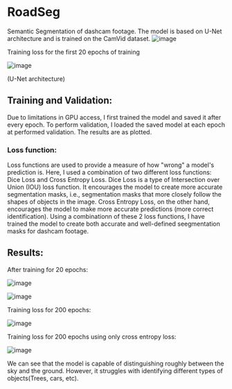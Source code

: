 # RoadSeg
Semantic Segmentation of dashcam footage.
The model is based on U-Net architecture and is trained on the CamVid dataset.
![image](https://github.com/arvind-prabhu259/RoadSeg/assets/94371314/760ecc4d-f0e5-4e13-be82-41ba4e6cc477)

Training loss for the first 20 epochs of training


![image](https://github.com/arvind-prabhu259/RoadSeg/assets/94371314/2423bb05-2fdf-462f-b1e8-8e42693de2da)

(U-Net architecture)
## Training and Validation:

Due to limitations in GPU access, I first trained the model and saved it after every epoch. To perform validation, I loaded the saved model at each epoch at performed validation. The results are as plotted.

### Loss function:

Loss functions are used to provide a measure of how "wrong" a model's prediction is. Here, I used a combination of two different loss functions: Dice Loss and Cross Entropy Loss. Dice Loss is a type of Intersection over Union (IOU) loss function. It encourages the model to create more accurate segmentation masks, i.e., segmentation masks that more closely follow the shapes of objects in the image. Cross Entropy Loss, on the other hand, encourages the model to make more accurate predictions (more correct identification). Using a combinationn of these 2 loss functions, I have trained the model to create both accurate and well-defined seegmentation masks for dashcam footage.

## Results:
After training for 20 epochs:


![image](https://github.com/arvind-prabhu259/RoadSeg/assets/94371314/615af034-6501-4a04-96aa-d2a2b4f8f9ad)

![image](https://github.com/arvind-prabhu259/RoadSeg/assets/94371314/621b9a0d-6af6-42b1-bbce-1ab4d272d7f6)


Training loss for 200 epochs:

![image](https://github.com/arvind-prabhu259/RoadSeg/assets/94371314/d2931852-e67b-4cde-be99-b534026e3f49)

Training loss for 200 epochs using only cross entropy loss:

![image](https://github.com/arvind-prabhu259/RoadSeg/assets/94371314/c3786bcd-35db-41f1-ad86-d73587307f59)


We can see that the model is capable of distinguishing roughly between the sky and the ground. However, it struggles with identifying different types of objects(Trees, cars, etc).
